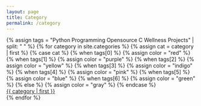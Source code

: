 ```yaml
---
layout: page
title: Category
permalink: /category
---
```


<style>
    a:visited {
        color: #fff;
    }
</style>

<div class="grid grid-cols-2 gap-4">
{% assign tags = "Python Programming Opensource C Wellness Projects" | split: " " %}
{% for category in site.categories %}
  {% assign cat = category | first %}
  {% case cat %}
    {% when tags[0] %}
        {% assign color = "red" %}
    {% when tags[1] %}
        {% assign color = "purple" %}
    {% when tags[2] %}
        {% assign color = "yellow" %}
    {% when tags[3] %}
        {% assign color = "indigo" %}
    {% when tags[4] %}
        {% assign color = "pink" %}
    {% when tags[5] %}
        {% assign color = "blue" %}
    {% when tags[6] %}
        {% assign color = "green" %}
    {% else %}
        {% assign color = "gray" %}
  {% endcase %}
  <div><a class="flex py-2 px-4 h-24 items-center justify-center border border-transparent shadow-sm text-2xl font-medium rounded-md text-white bg-{{ color }}-600 hover:bg-{{ color }}-700 focus:outline-none focus:ring-2 focus:ring-offset-2 focus:ring-{{ color }}-500" href="{{ site.url }}/category/{{ category | first | slugify }}/">{{ category | first }}</a></div>
{% endfor %}
</div>
